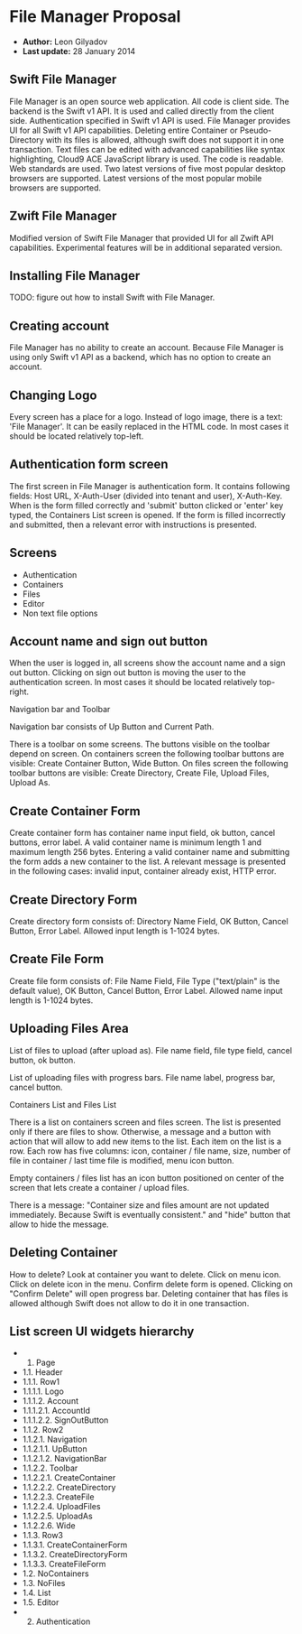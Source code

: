 
# File Manager Proposal
  * **Author:** Leon Gilyadov
  * **Last update:** 28 January 2014

## Swift File Manager

File Manager is an open source web application. All code is client
side. The backend is the Swift v1 API. It is used and called directly
from the client side. Authentication specified in Swift v1 API is
used. File Manager provides UI for all Swift v1 API capabilities.
Deleting entire Container or Pseudo-Directory with its files is
allowed, although swift does not support it in one transaction. Text
files can be edited with advanced capabilities like syntax
highlighting, Cloud9 ACE JavaScript library is used. The code is
readable. Web standards are used. Two latest versions of five most
popular desktop browsers are supported. Latest versions of the most
popular mobile browsers are supported.

## Zwift File Manager

Modified version of Swift File Manager that provided UI for all Zwift
API capabilities. Experimental features will be in additional
separated version.

## Installing File Manager

TODO: figure out how to install Swift with File Manager.

## Creating account

File Manager has no ability to create an account. Because File Manager
is using only Swift v1 API as a backend, which has no option to create
an account.

## Changing Logo

Every screen has a place for a logo. Instead of logo image, there is a
text: 'File Manager'. It can be easily replaced in the HTML code. In
most cases it should be located relatively top-left.

## Authentication form screen

The first screen in File Manager is authentication form. It contains
following fields: Host URL, X-Auth-User (divided into tenant and
user), X-Auth-Key. When is the form filled correctly and 'submit'
button clicked or 'enter' key typed, the Containers List screen is
opened. If the form is filled incorrectly and submitted, then a
relevant error with instructions is presented.

## Screens
  * Authentication
  * Containers
  * Files
  * Editor
  * Non text file options

## Account name and sign out button

When the user is logged in, all screens show the account name and a
sign out button. Clicking on sign out button is moving the user to the
authentication screen. In most cases it should be located relatively
top-right.

Navigation bar and Toolbar

Navigation bar consists of Up Button and Current Path.

There is a toolbar on some screens. The buttons visible on the toolbar
depend on screen. On containers screen the following toolbar buttons
are visible: Create Container Button, Wide Button. On files screen the
following toolbar buttons are visible: Create Directory, Create File,
Upload Files, Upload As.

## Create Container Form

Create container form has container name input field, ok button,
cancel buttons, error label. A valid container name is minimum length
1 and maximum length 256 bytes. Entering a valid container name and
submitting the form adds a new container to the list. A relevant
message is presented in the following cases: invalid input, container
already exist, HTTP error.

## Create Directory Form

Create directory form consists of: Directory Name Field, OK Button,
Cancel Button, Error Label. Allowed input length is 1-1024 bytes.

## Create File Form

Create file form consists of: File Name Field, File Type ("text/plain"
is the default value), OK Button, Cancel Button, Error Label. Allowed
name input length is 1-1024 bytes.

## Uploading Files Area

List of files to upload (after upload as). File name field, file type
field, cancel button, ok button.

List of uploading files with progress bars. File name label, progress
bar, cancel button.

Containers List and Files List

There is a list on containers screen and files screen. The list is
presented only if there are files to show. Otherwise, a message and a
button with action that will allow to add new items to the list. Each
item on the list is a row. Each row has five columns: icon, container
/ file name, size, number of file in container / last time file is
modified, menu icon button.

Empty containers / files list has an icon button positioned on center
of the screen that lets create a container / upload files.

There is a message: "Container size and files amount are not updated
immediately. Because Swift is eventually consistent." and "hide"
button that allow to hide the message.

## Deleting Container

How to delete? Look at container you want to delete. Click on menu
icon. Click on delete icon in the menu. Confirm delete form is opened.
Clicking on "Confirm Delete" will open progress bar. Deleting
container that has files is allowed although Swift does not allow to
do it in one transaction.

## List screen UI widgets hierarchy

  * 1. Page
  * 1.1. Header
  * 1.1.1. Row1
  * 1.1.1.1. Logo
  * 1.1.1.2. Account
  * 1.1.1.2.1. AccountId
  * 1.1.1.2.2. SignOutButton
  * 1.1.2. Row2
  * 1.1.2.1. Navigation
  * 1.1.2.1.1. UpButton
  * 1.1.2.1.2. NavigationBar
  * 1.1.2.2. Toolbar
  * 1.1.2.2.1. CreateContainer
  * 1.1.2.2.2. CreateDirectory
  * 1.1.2.2.3. CreateFile
  * 1.1.2.2.4. UploadFiles
  * 1.1.2.2.5. UploadAs
  * 1.1.2.2.6. Wide
  * 1.1.3. Row3
  * 1.1.3.1. CreateContainerForm
  * 1.1.3.2. CreateDirectoryForm
  * 1.1.3.3. CreateFileForm
  * 1.2. NoContainers
  * 1.3. NoFiles
  * 1.4. List
  * 1.5. Editor
  * 2. Authentication
